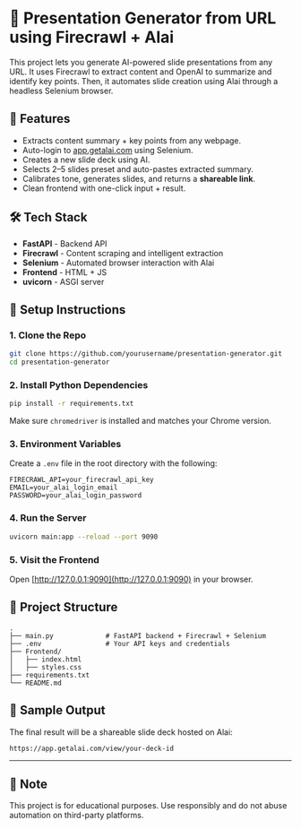 # 🧠 Presentation Generator from URL using Firecrawl + Alai

This project lets you generate AI-powered slide presentations from any URL. It uses Firecrawl to extract content and OpenAI to summarize and identify key points. Then, it automates slide creation using Alai through a headless Selenium browser.

## 🚀 Features

- Extracts content summary + key points from any webpage.
- Auto-login to [app.getalai.com](https://app.getalai.com) using Selenium.
- Creates a new slide deck using AI.
- Selects 2–5 slides preset and auto-pastes extracted summary.
- Calibrates tone, generates slides, and returns a **shareable link**.
- Clean frontend with one-click input + result.

## 🛠 Tech Stack

- **FastAPI** - Backend API
- **Firecrawl** - Content scraping and intelligent extraction
- **Selenium** - Automated browser interaction with Alai
- **Frontend** - HTML + JS
- **uvicorn** - ASGI server

## 🔧 Setup Instructions

### 1. Clone the Repo

```bash
git clone https://github.com/yourusername/presentation-generator.git
cd presentation-generator
```

### 2. Install Python Dependencies

```bash
pip install -r requirements.txt
```

Make sure `chromedriver` is installed and matches your Chrome version.

### 3. Environment Variables

Create a `.env` file in the root directory with the following:

```
FIRECRAWL_API=your_firecrawl_api_key
EMAIL=your_alai_login_email
PASSWORD=your_alai_login_password
```

### 4. Run the Server

```bash
uvicorn main:app --reload --port 9090
```

### 5. Visit the Frontend

Open [http://127.0.0.1:9090](http://127.0.0.1:9090) in your browser.

## 📂 Project Structure

```
.
├── main.py             # FastAPI backend + Firecrawl + Selenium
├── .env                # Your API keys and credentials
├── Frontend/
│   ├── index.html
│   ├── styles.css
├── requirements.txt
└── README.md
```

## 📸 Sample Output

The final result will be a shareable slide deck hosted on Alai:
```
https://app.getalai.com/view/your-deck-id
```

---

## 🧠 Note
This project is for educational purposes. Use responsibly and do not abuse automation on third-party platforms.

